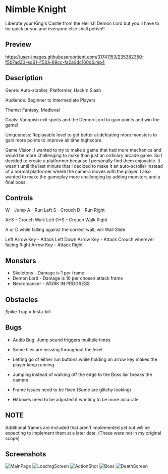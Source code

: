# Nimble Knight

Liberate your King's Castle from the Hellish Demon Lord but you'll have to be quick or you and everyone else shall perish!!

## Preview

https://user-images.githubusercontent.com/31741153/235382350-f5b7ad30-ed61-450a-89cc-fa2a0dc160d6.mp4

## Description

Genre: Auto-scroller, Platformer, Hack'n Slash

Audience: Beginner to Intermediate Players

Theme: Fantasy, Medieval

Goals: Vanquish evil spirits and the Demon Lord to gain points and win the game!

Uniqueness: Replayable level to get better at defeating more monsters to gain more points to improve all time highscore.

Game Vision: I wanted to try to make a game that had more mechanics and would be more challenging to make than just an ordinary arcade game. So I decided to create a platformer because I personally find them enjoyable. It wasn't until the last minute that I decided to make it an auto-scroller instead of a normal platformer where the camera moves with the player. I also wanted to make the gameplay more challenging by adding monsters and a final boss.

## Controls

W - Jump
A - Run Left
S - Crouch
D - Run Right

A+S - Crouch Walk Left
D+S - Crouch Walk Right

A or D while falling against the correct wall, will Wall Slide

Left Arrow Key - Attack Left
Down Arrow Key - Attack Crouch wherever facing
Right Arrow Key - Attack Right

## Monsters

- Skeletons - Damage is 1 per frame
- Demon Lord - Damage is 10 per chosen attack frame
- Necromancer - WORK IN PROGRESS

## Obstacles

Spike Trap = Insta-kill

## Bugs

- Audio Bug: Jump sound triggers multiple times

- Some tiles are missing throughout the level

- Letting go of either run buttons while holding an arrow key makes the player keep running.

- Jumping instead of walking off the edge to the Boss lair breaks the camera.

- Frame issues need to be fixed (Some are glitchy looking)

- Hitboxes need to be adjusted if wanting to be more accurate

## NOTE

Additional frames are included that aren't implemented yet but will be expecting to implement them at a later date. (These were not in my original scope)

## Screenshots

![MainPage](https://user-images.githubusercontent.com/31741153/235382974-2ac43391-d944-4147-89da-db6f083d74bd.PNG)
![LoadingScreen](https://user-images.githubusercontent.com/31741153/235382989-33d522d6-b78d-4357-868a-f4079e82b41a.PNG)
![ActionShot](https://user-images.githubusercontent.com/31741153/235382994-7a6c47f1-c2db-4755-a76f-8ea52a299704.PNG)
![Boss](https://user-images.githubusercontent.com/31741153/235383000-2b2e39d0-72a5-45bf-a1ba-c29d3d0e1422.PNG)
![DeathScreen](https://user-images.githubusercontent.com/31741153/235382996-612b9778-ca51-4238-aa91-231db92f1a3f.PNG)
